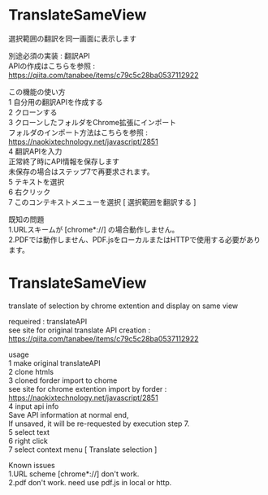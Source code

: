 # TranslateSameView  
選択範囲の翻訳を同一画面に表示します  

別途必須の実装 : 翻訳API  
APIの作成はこちらを参照 : https://qiita.com/tanabee/items/c79c5c28ba0537112922  

この機能の使い方  
1 自分用の翻訳APIを作成する  
2 クローンする  
3 クローンしたフォルダをChrome拡張にインポート  
  フォルダのインポート方法はこちらを参照 : https://naokixtechnology.net/javascript/2851  
4 翻訳APIを入力  
  正常終了時にAPI情報を保存します  
  未保存の場合はステップ7で再要求されます。  
5 テキストを選択  
6 右クリック  
7 このコンテキストメニューを選択 \[ 選択範囲を翻訳する \]  
  
既知の問題  
1.URLスキームが \[chrome*://\] の場合動作しません。  
2.PDFでは動作しません、PDF\.jsをローカルまたはHTTPで使用する必要があります。  
  
# TranslateSameView  
translate of selection by chrome extention and display on same view  
  
requeired : translateAPI  
see site for original translate API creation : https://qiita.com/tanabee/items/c79c5c28ba0537112922  
  
usage  
1 make original translateAPI  
2 clone htmls  
3 cloned forder import to chome  
  see site for chrome extention import by forder : https://naokixtechnology.net/javascript/2851  
4 input api info  
  Save API information at normal end,  
  If unsaved, it will be re-requested by execution step 7.  
5 select text  
6 right click  
7 select context menu \[ Translate selection \]  
  
Known issues  
1.URL scheme \[chrome*://\] don't work.  
2.pdf don't work. need use pdf.js in local or http.  
  
